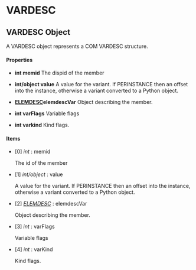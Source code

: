 # VARDESC

## VARDESC Object

A VARDESC object represents a COM VARDESC structure.

#### Properties

  -  __int memid__ 
    The dispid of the member

  -  __int/object value__ 
    A value for the variant.  If PERINSTANCE then an offset into the instance, otherwise a variant converted to a Python object.

  -  __[ELEMDESC](#elemdesc)elemdescVar__ 
    Object describing the member.

  -  __int varFlags__ 
    Variable flags

  -  __int varkind__ 
    Kind flags.

#### Items


  - [0] *int* : memid

    The id of the member

  - [1] *int/object* : value

    A value for the variant.  If PERINSTANCE then an offset into the instance, otherwise a variant converted to a Python object.

  - [2] *[ELEMDESC](#elemdesc)* : elemdescVar

    Object describing the member.

  - [3] *int* : varFlags

    Variable flags

  - [4] *int* : varKind

    Kind flags.